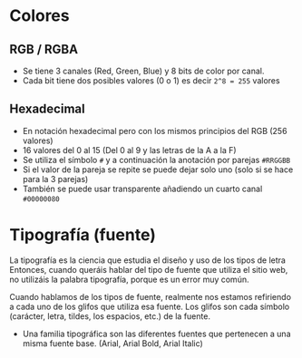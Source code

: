 # Colores

## RGB / RGBA

- Se tiene 3 canales (Red, Green, Blue) y 8 bits de color por canal.
- Cada bit tiene dos posibles valores (0 o 1) es decir `2^8 = 255` valores

## Hexadecimal

- En notación hexadecimal pero con los mismos principios del RGB (256 valores)
- 16 valores del 0 al 15 (Del 0 al 9 y las letras de la A a la F)
- Se utiliza el símbolo `#` y a continuación la anotación por parejas `#RRGGBB`
- Si el valor de la pareja se repite se puede dejar solo uno (solo si se hace para la 3 parejas)
- También se puede usar transparente añadiendo un cuarto canal `#00000080`

# Tipografía (fuente)

La tipografía es la ciencia que estudia el diseño y uso de los tipos de letra Entonces, cuando queráis hablar del tipo de fuente que utiliza el sitio web, no utilizáis la palabra tipografía, porque es un error muy común.

Cuando hablamos de los tipos de fuente, realmente nos estamos refiriendo a cada uno de los glifos que utiliza esa fuente. Los glifos son cada símbolo (carácter, letra, tildes, los espacios, etc.) de la fuente.

- Una familia tipográfica son las diferentes fuentes que pertenecen a una misma fuente base. (Arial, Arial Bold, Arial Italic)
